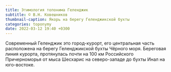 ```yaml
---
title: Этимология топонима Геленджик
subtitle: © В.Н. Ковешников
thumbnail-caption: Якорь на берегу Геленджикской бухты
categories: toponymy
date: 2022-03-12 19:40 +0300
---
```

Современный Геленджик это город-курорт, его центральная часть расположена на берегу Геленджикской бухты Чёрного моря. Береговая линия курорта, протянулась почти на 100 км Российского Причерноморья от мыса Шесхарис на северо-западе до бухты Инал на юго-востоке.
